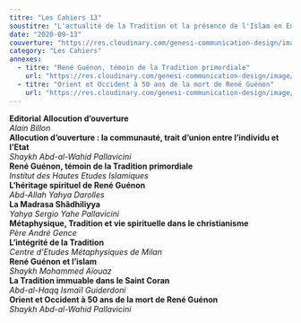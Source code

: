 ```yaml
---
titre: "Les Cahiers 13"
soustitre: "L'actualité de la Tradition et la présence de l'Islam en Europe"
date: "2020-09-13"
couverture: "https://res.cloudinary.com/genesi-communication-design/image/upload/v1606125409/ihei/couvertures/c13_ugjzbr.jpg"
category: "Les Cahiers"
annexes:
  - titre: "René Guénon, témoin de la Tradition primordiale"
    url: "https://res.cloudinary.com/genesi-communication-design/image/upload/v1606736139/ihei/PDF/Les%20Cahiers/Les%20Cahiers%2013/Rene-Guenon-temoin_hqf70w.pdf"
  - titre: "Orient et Occident à 50 ans de la mort de René Guénon"
    url: "https://res.cloudinary.com/genesi-communication-design/image/upload/v1606736138/ihei/PDF/Les%20Cahiers/Les%20Cahiers%2013/Orient-et-Occident_kvmevm.pdf"
---
```


**Editorial**
**Allocution d’ouverture**</br>
*Alain Billon*</br>
**Allocution d’ouverture&nbsp;: la communauté, trait d’union entre l’individu et l’Etat**</br>
*Shaykh Abd-al-Wahid Pallavicini*</br>
**René Guénon, témoin de la Tradition primordiale**</br>
*Institut des Hautes Etudes Islamiques*</br>
**L’héritage spirituel de René Guénon**</br>
*Abd-Allah Yahya Darolles*</br>
**La Madrasa Shâdhiliyya**</br>
*Yahya Sergio Yahe Pallavicini*</br>
**Métaphysique, Tradition et vie spirituelle dans le christianisme**</br>
*Père André Gence*</br>
**L’intégrité de la Tradition**</br>
*Centre d’Etudes Métaphysiques de Milan*</br>
**René Guénon et l’islam**</br>
*Shaykh Mohammed Aïouaz*</br>
**La Tradition immuable dans le Saint Coran**</br>
*Abd-al-Haqq Ismaïl Guiderdoni*</br>
**Orient et Occident à 50 ans de la mort de René Guénon**</br>
*Shaykh Abd-al-Wahid Pallavicini*
